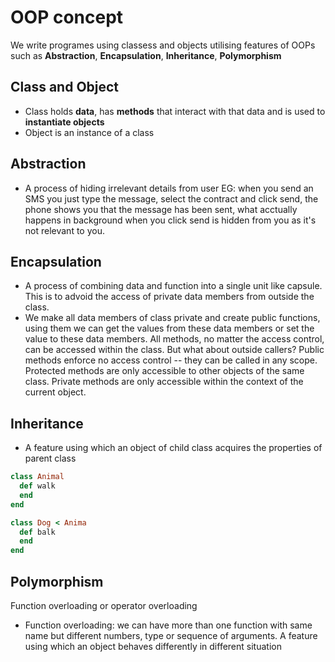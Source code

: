 # OOP concept
We write programes using classess and objects utilising features of OOPs such as **Abstraction**, **Encapsulation**,
**Inheritance**, **Polymorphism**

## Class and Object
- Class holds **data**, has **methods** that interact with that data and is used to **instantiate objects**
- Object is an instance of a class

## Abstraction
- A process of hiding irrelevant details from user
EG: when you send an SMS you just type the message, select the contract and click send, the phone shows you that the
message has been sent, what acctually happens in background when you click send is hidden from you as it's not relevant
to you.

## Encapsulation
- A process of combining data and function into a single unit like capsule. This is to advoid the access of private data
members from outside the class.
- We make all data members of class private and create public functions, using them we can get the values from these
  data members or set the value to these data members.
All methods, no matter the access control, can be accessed within the class. But what about outside callers?
Public methods enforce no access control -- they can be called in any scope.
Protected methods are only accessible to other objects of the same class.
Private methods are only accessible within the context of the current object.

## Inheritance
- A feature using which an object of child class acquires the properties of parent class

```ruby
class Animal
  def walk
  end
end

class Dog < Anima
  def balk
  end
end
```

## Polymorphism
Function overloading or operator overloading
- Function overloading: we can have more than one function with same name but different numbers, type or sequence of
  arguments.
A feature using which an object behaves differently in different situation
